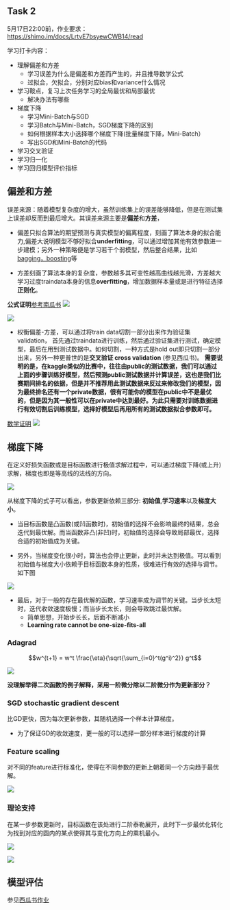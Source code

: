 
## Task 2 

5月17日22:00前，作业要求：https://shimo.im/docs/LrtvE7bsyewCWB14/read

学习打卡内容：
- 理解偏差和方差
  - 学习误差为什么是偏差和方差而产生的，并且推导数学公式
  - 过拟合，欠拟合，分别对应bias和variance什么情况
- 学习鞍点，复习上次任务学习的全局最优和局部最优
  - 解决办法有哪些
- 梯度下降
  - 学习Mini-Batch与SGD
  - 学习Batch与Mini-Batch，SGD梯度下降的区别
  - 如何根据样本大小选择哪个梯度下降(批量梯度下降，Mini-Batch）
  - 写出SGD和Mini-Batch的代码
- 学习交叉验证
- 学习归一化 
- 学习回归模型评价指标

## 偏差和方差

误差来源：随着模型复杂度的增大，虽然训练集上的误差能够降低，但是在测试集上误差却反而到最后增大。其误差来源主要是**偏差**和**方差**，
 - 偏差只拟合算法的期望预测与真实模型的偏离程度，刻画了算法本身的拟合能力,偏差大说明模型不够好拟合**underfitting**，可以通过增加其他有效参数进一步建模；另外一种策略便是学习若干个弱模型，然后整合结果，比如[bagging，boosting](https://mp.weixin.qq.com/s/3hwGAFIibddcSV-00mrSfg)等
 
 - 方差刻画了算法本身的复杂度，参数越多其可变性越高曲线越光滑，方差越大学习过度traindata本身的信息**overfitting**，增加数据样本量或是进行特征选择 **正则化**。

**公式证明**[参考南瓜书]() 
![](https://github.com/ZRChao/Book-reading/blob/master/李宏毅机器学习/figures/bias-variance.png)


![](https://github.com/ZRChao/Book-reading/blob/master/李宏毅机器学习/figures/bias-variance2.png)

 - 权衡偏差-方差，可以通过将train data切割一部分出来作为验证集validation， 首先通过traindata进行训练，然后通过验证集进行测试，确定模型，最后在用到测试数据中。如何切割，一种方式是hold out即只切割一部分出来，另外一种更普世的是**交叉验证 cross validation** (参见西瓜书)。
**需要说明的是，在kaggle类似的比赛中，往往由public的测试数据，我们可以通过上面的步骤训练好模型，然后预测public测试数据并计算误差，这也是我们比赛期间排名的依据，但是并不推荐用此测试数据来反过来修改我们的模型，因为最终排名还有一个private数据，很有可能你的模型在public中不是最优的，但是因为其一般性可以在private中达到最好。为此只需要对训练数据进行有效切割后训练模型，选择好模型后再用所有的测试数据拟合参数即可。**

[数学证明](参考西瓜书第二章如下) 
![](https://github.com/ZRChao/Book-reading/blob/master/李宏毅机器学习/figures/bias-variance3.png) 

## 梯度下降

在定义好损失函数或是目标函数进行极值求解过程中，可以通过梯度下降(或上升)求解，梯度也即是等高线的法线的方向。

![](https://github.com/ZRChao/Book-reading/blob/master/李宏毅机器学习/figures/GD1.png)

从梯度下降的式子可以看出，参数更新依赖三部分: **初始值**,**学习速率**以及**梯度大小**。
 - 当目标函数是凸函数(或凹函数时)，初始值的选择不会影响最终的结果，总会迭代到最优解。而当函数非凸(非凹)时，初始值的选择会导致局部最优，选择合适的初始值成为关键。

- 另外，当梯度变化很小时，算法也会停止更新，此时并未达到极值。可以看到初始值与梯度大小依赖于目标函数本身的性质，很难进行有效的选择与调节。如下图

![](https://github.com/ZRChao/Book-reading/blob/master/李宏毅机器学习/figures/GD2.png)

- 最后，对于一般的存在最优解的函数，学习速率成为调节的关键。当步长太短时，迭代收敛速度极慢；而当步长太长，则会导致跳过最优解。
    - 简单思想，开始步长长，后面不断减小
    - **Learning rate cannot be one-size-fits-all**

### Adagrad

$$w^{t+1} = w^t \frac{\eta}{\sqrt{\sum_{i=0}^t(g^i)^2}} g^t$$

![](https://github.com/ZRChao/Book-reading/blob/master/李宏毅机器学习/figures/GD3.png)

**没理解举得二次函数的例子解释，采用一阶微分除以二阶微分作为更新部分？**

### SGD stochastic gradient descent

比GD更快，因为每次更新参数，其随机选择一个样本计算梯度。

- 为了保证GD的收敛速度，更一般的可以选择一部分样本进行梯度的计算

### Feature scaling 

对不同的feature进行标准化，使得在不同参数的更新上朝着同一个方向趋于最优解。

![](https://github.com/ZRChao/Book-reading/blob/master/李宏毅机器学习/figures/GD4.png)

### 理论支持

在某一步参数更新时，目标函数在该处进行二阶泰勒展开，此时下一步最优化转化为找到对应的圆内的某点使得其与变化方向上的乘机最小。

![](https://github.com/ZRChao/Book-reading/blob/master/李宏毅机器学习/figures/GD5.png)

![](https://github.com/ZRChao/Book-reading/blob/master/李宏毅机器学习/figures/GD6.png)



## 模型评估

参见[西瓜书作业](https://github.com/ZRChao/Book-reading/tree/master/周志华西瓜书)
